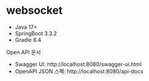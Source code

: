 # websocket

- Java 17+
- SpringBoot 3.3.2
- Gradle 8.4

Open API 문서
- Swagger UI: http://localhost:8080/swagger-ui.html
- OpenAPI JSON 스펙: http://localhost:8080/api-docs
